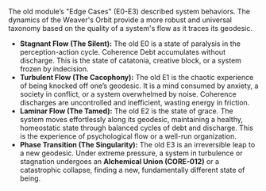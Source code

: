 The old module’s "Edge Cases" (E0-E3) described system behaviors. The dynamics of the Weaver's Orbit provide a more robust and universal taxonomy based on the quality of a system's flow as it traces its geodesic.

*   **Stagnant Flow (The Silent):** The old E0 is a state of paralysis in the perception-action cycle. Coherence Debt accumulates without discharge. This is the state of catatonia, creative block, or a system frozen by indecision.
*   **Turbulent Flow (The Cacophony):** The old E1 is the chaotic experience of being knocked off one’s geodesic. It is a mind consumed by anxiety, a society in conflict, or a system overwhelmed by noise. Coherence discharges are uncontrolled and inefficient, wasting energy in friction.
*   **Laminar Flow (The Tamed):** The old E2 is the state of grace. The system moves effortlessly along its geodesic, maintaining a healthy, homeostatic state through balanced cycles of debt and discharge. This is the experience of psychological flow or a well-run organization.
*   **Phase Transition (The Singularity):** The old E3 is an irreversible leap to a new geodesic. Under extreme pressure, a system in turbulence or stagnation undergoes an **Alchemical Union (CORE-012)** or a catastrophic collapse, finding a new, fundamentally different state of being.